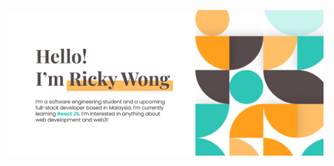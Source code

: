 ![readme-banner](./images/github_banner.jpg)

<!---
Ricky0625/Ricky0625 is a ✨ special ✨ repository because its `README.md` (this file) appears on your GitHub profile.
You can click the Preview link to take a look at your changes.
--->

